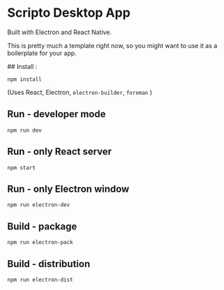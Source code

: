 Scripto Desktop App
=====

Built with Electron and React Native.

This is pretty much a template right now, so you might want to use it as a boilerplate for your app.


## Install :

```
npm install

```
(Uses React, Electron, `electron-builder`, `foreman` )

## Run - developer mode
```
npm run dev

```
## Run - only React server
```
npm start

```
## Run - only Electron window
```
npm run electron-dev

```

## Build - package  
```
npm run electron-pack

```
## Build - distribution  
```
npm run electron-dist

```
